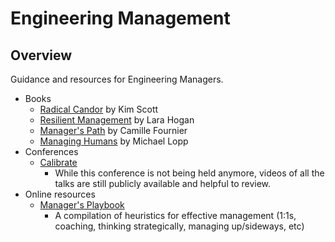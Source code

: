 # Engineering Management

## Overview

Guidance and resources for Engineering Managers.

- Books
  - [Radical Candor](https://www.radicalcandor.com/the-book/) by Kim Scott
  - [Resilient Management](https://resilient-management.com) by Lara Hogan
  - [Manager's Path](https://www.oreilly.com/library/view/the-managers-path/9781491973882/) by Camille Fournier
  - [Managing Humans](https://randsinrepose.com/archives/managing-humans/) by Michael Lopp
- Conferences
  - [Calibrate](https://www.calibratesf.com)
    - While this conference is not being held anymore, videos of all the talks are still publicly available and helpful to review.
- Online resources
  - [Manager's Playbook](https://github.com/ksindi/managers-playbook)
    - A compilation of heuristics for effective management (1:1s, coaching, thinking strategically, managing up/sideways, etc)
